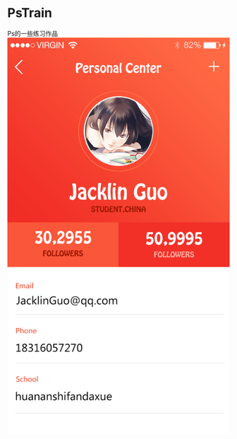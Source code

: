 ﻿# PsTrain
Ps的一些练习作品
<img src="https://raw.githubusercontent.com/JackLinD/PsTrain/master/app%E7%95%8C%E9%9D%A21.png">